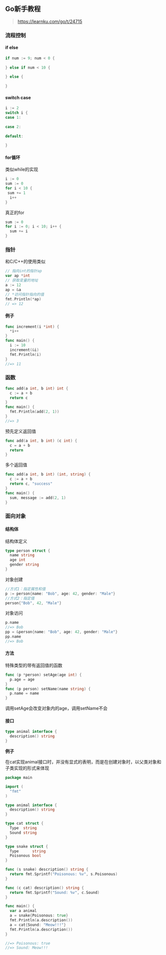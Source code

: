 ## Go新手教程

> https://learnku.com/go/t/24715

### 流程控制

#### if else

```go
if num := 9; num < 0 {
 
} else if num < 10 {
 
} else {
 
}
```

#### switch case

```go
i := 2
switch i {
case 1:
 
case 2:
 
default:
 
}
```

#### for循环

类似while的实现

```go
i := 0
sum := 0
for i < 10 {
 sum += 1
  i++
}
```

真正的for

```go
sum := 0
for i := 0; i < 10; i++ {
  sum += i
}
```

### 指针

和C/C++的使用类似

```go
// 指向int的指针ap
var ap *int
// 获取变量的地址
a := 12
ap = &a
// *访问指针指向的值
fmt.Println(*ap)
// => 12
```

#### 例子

```go
func increment(i *int) {
  *i++
}
func main() {
  i := 10
  increment(&i)
  fmt.Println(i)
}
//=> 11
```

### 函数

```go
func add(a int, b int) int {
  c := a + b
  return c
}
func main() {
  fmt.Println(add(2, 1))
}
//=> 3
```

预先定义返回值

```go
func add(a int, b int) (c int) {
  c = a + b
  return
}
```

多个返回值

```go
func add(a int, b int) (int, string) {
  c := a + b
  return c, "success"
}
func main() {
  sum, message := add(2, 1)
}
```

### 面向对象

#### 结构体

结构体定义

```go
type person struct {
  name string
  age int
  gender string
}
```

对象创建

```go
//方式1：指定属性和值
p := person{name: "Bob", age: 42, gender: "Male"}
//方式2：指定值
person{"Bob", 42, "Male"}
```

对象访问

```go
p.name
//=> Bob
pp = &person{name: "Bob", age: 42, gender: "Male"}
pp.name
//=> Bob
```

#### 方法

特殊类型的带有返回值的函数

```go
func (p *person) setAge(age int) {
  p.age = age
}
func (p person) setName(name string) {
  p.name = name
}
```

调用setAge会改变对象内的age，调用setName不会

#### 接口

```go
type animal interface {
  description() string
}
```

**例子**

在cat实现animal接口时，并没有显式的表明，而是在创建对象时，以父类对象和子类实现的形式来体现

```go
package main

import (
  "fmt"
)

type animal interface {
  description() string
}

type cat struct {
  Type  string
  Sound string
}

type snake struct {
  Type      string
  Poisonous bool
}

func (s snake) description() string {
  return fmt.Sprintf("Poisonous: %v", s.Poisonous)
}

func (c cat) description() string {
  return fmt.Sprintf("Sound: %v", c.Sound)
}

func main() {
  var a animal
  a = snake{Poisonous: true}
  fmt.Println(a.description())
  a = cat{Sound: "Meow!!!"}
  fmt.Println(a.description())
}

//=> Poisonous: true
//=> Sound: Meow!!!
```













